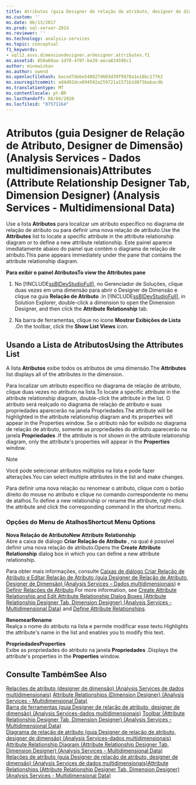 ```yaml
---
title: Atributos (guia Designer de relação de atributo, designer de dimensão) (Analysis Services-dados multidimensionais) | Microsoft Docs
ms.custom: ''
ms.date: 06/13/2017
ms.prod: sql-server-2014
ms.reviewer: ''
ms.technology: analysis-services
ms.topic: conceptual
f1_keywords:
- sql12.asvs.dimensiondesigner.ardesigner.attributes.f1
ms.assetid: 850a68aa-1d70-4f0f-ba39-aeca834596c1
author: minewiskan
ms.author: owend
ms.openlocfilehash: baced7debe540827d603d39f9978a1e18bc17762
ms.sourcegitcommit: ad4d92dce894592a259721a1571b1d8736abacdb
ms.translationtype: MT
ms.contentlocale: pt-BR
ms.lasthandoff: 08/04/2020
ms.locfileid: "87571164"
---
```

# <a name="attributes-attribute-relationship-designer-tab-dimension-designer-analysis-services---multidimensional-data"></a><span data-ttu-id="444fa-102">Atributos (guia Designer de Relação de Atributo, Designer de Dimensão) (Analysis Services - Dados multidimensionais)</span><span class="sxs-lookup"><span data-stu-id="444fa-102">Attributes (Attribute Relationship Designer Tab, Dimension Designer) (Analysis Services - Multidimensional Data)</span></span>
  <span data-ttu-id="444fa-103">Use a lista **Atributos** para localizar um atributo específico no diagrama de relação de atributo ou para definir uma nova relação de atributo.</span><span class="sxs-lookup"><span data-stu-id="444fa-103">Use the **Attributes** list to locate a specific attribute in the attribute relationship diagram or to define a new attribute relationship.</span></span> <span data-ttu-id="444fa-104">Este painel aparece imediatamente abaixo do painel que contém o diagrama de relação de atributo.</span><span class="sxs-lookup"><span data-stu-id="444fa-104">This pane appears immediately under the pane that contains the attribute relationship diagram.</span></span>  
  
 <span data-ttu-id="444fa-105">**Para exibir o painel Atributos**</span><span class="sxs-lookup"><span data-stu-id="444fa-105">**To view the Attributes pane**</span></span>  
  
1.  <span data-ttu-id="444fa-106">No [!INCLUDE[ssBIDevStudioFull](../includes/ssbidevstudiofull-md.md)], no Gerenciador de Soluções, clique duas vezes em uma dimensão para abrir o Designer de Dimensão e clique na guia **Relação de Atributo** .</span><span class="sxs-lookup"><span data-stu-id="444fa-106">In [!INCLUDE[ssBIDevStudioFull](../includes/ssbidevstudiofull-md.md)], in Solution Explorer, double-click a dimension to open the Dimension Designer, and then click the **Attribute Relationship** tab.</span></span>  
  
2.  <span data-ttu-id="444fa-107">Na barra de ferramentas, clique no ícone **Mostrar Exibições de Lista** .</span><span class="sxs-lookup"><span data-stu-id="444fa-107">On the toolbar, click the **Show List Views** icon.</span></span>  
  
## <a name="using-the-attributes-list"></a><span data-ttu-id="444fa-108">Usando a Lista de Atributos</span><span class="sxs-lookup"><span data-stu-id="444fa-108">Using the Attributes List</span></span>  
 <span data-ttu-id="444fa-109">A lista **Atributos** exibe todos os atributos de uma dimensão.</span><span class="sxs-lookup"><span data-stu-id="444fa-109">The **Attributes** list displays all of the attributes in the dimension.</span></span>  
  
 <span data-ttu-id="444fa-110">Para localizar um atributo específico no diagrama de relação de atributo, clique duas vezes no atributo na lista.</span><span class="sxs-lookup"><span data-stu-id="444fa-110">To locate a specific attribute in the attribute relationship diagram, double-click the attribute in the list.</span></span> <span data-ttu-id="444fa-111">O atributo será realçado no diagrama de relação de atributo e suas propriedades aparecerão na janela Propriedades.</span><span class="sxs-lookup"><span data-stu-id="444fa-111">The attribute will be highlighted in the attribute relationship diagram and its properties will appear in the Properties window.</span></span> <span data-ttu-id="444fa-112">Se o atributo não for exibido no diagrama de relação de atributo, somente as propriedades do atributo aparecerão na janela **Propriedades** .</span><span class="sxs-lookup"><span data-stu-id="444fa-112">If the attribute is not shown in the attribute relationship diagram, only the attribute's properties will appear in the **Properties** window.</span></span>  
  
> [!NOTE]  
>  <span data-ttu-id="444fa-113">Você pode selecionar atributos múltiplos na lista e pode fazer alterações.</span><span class="sxs-lookup"><span data-stu-id="444fa-113">You can select multiple attributes in the list and make changes.</span></span>  
  
 <span data-ttu-id="444fa-114">Para definir uma nova relação ou renomear o atributo, clique com o botão direito do mouse no atributo e clique no comando correspondente no menu de atalhos.</span><span class="sxs-lookup"><span data-stu-id="444fa-114">To define a new relationship or rename the attribute, right-click the attribute and click the corresponding command in the shortcut menu.</span></span>  
  
### <a name="shortcut-menu-options"></a><span data-ttu-id="444fa-115">Opções do Menu de Atalhos</span><span class="sxs-lookup"><span data-stu-id="444fa-115">Shortcut Menu Options</span></span>  
 <span data-ttu-id="444fa-116">**Nova Relação de Atributo**</span><span class="sxs-lookup"><span data-stu-id="444fa-116">**New Attribute Relationship**</span></span>  
 <span data-ttu-id="444fa-117">Abre a caixa de diálogo **Criar Relação de Atributo** , na qual é possível definir uma nova relação de atributo.</span><span class="sxs-lookup"><span data-stu-id="444fa-117">Opens the **Create Attribute Relationship** dialog box in which you can define a new attribute relationship.</span></span>  
  
 <span data-ttu-id="444fa-118">Para obter mais informações, consulte [Caixas de diálogo Criar Relação de Atributo e Editar Relação de Atributo &#40;guia Designer de Relação de Atributo, Designer de Dimensão&#41; &#40;Analysis Services – Dados multidimensionais&#41;](create-edit-attribute-relationships-dialog-boxes-analysis-services-multidimensional-data.md) e [Definir Relações de Atributo](multidimensional-models/attribute-relationships-define.md).</span><span class="sxs-lookup"><span data-stu-id="444fa-118">For more information, see [Create Attribute Relationship and Edit Attribute Relationship Dialog Boxes &#40;Attribute Relationship Designer Tab, Dimension Designer&#41; &#40;Analysis Services - Multidimensional Data&#41;](create-edit-attribute-relationships-dialog-boxes-analysis-services-multidimensional-data.md) and [Define Attribute Relationships](multidimensional-models/attribute-relationships-define.md).</span></span>  
  
 <span data-ttu-id="444fa-119">**Renomear**</span><span class="sxs-lookup"><span data-stu-id="444fa-119">**Rename**</span></span>  
 <span data-ttu-id="444fa-120">Realça o nome do atributo na lista e permite modificar esse texto.</span><span class="sxs-lookup"><span data-stu-id="444fa-120">Highlights the attribute's name in the list and enables you to modify this text.</span></span>  
  
 <span data-ttu-id="444fa-121">**Propriedades**</span><span class="sxs-lookup"><span data-stu-id="444fa-121">**Properties**</span></span>  
 <span data-ttu-id="444fa-122">Exibe as propriedades do atributo na janela **Propriedades** .</span><span class="sxs-lookup"><span data-stu-id="444fa-122">Displays the attribute's properties in the **Properties** window.</span></span>  
  
## <a name="see-also"></a><span data-ttu-id="444fa-123">Consulte Também</span><span class="sxs-lookup"><span data-stu-id="444fa-123">See Also</span></span>  
 <span data-ttu-id="444fa-124">[Relações de atributo &#40;designer de dimensão&#41; &#40;Analysis Services de dados multidimensionais&#41;](attribute-relationships-dimension-designer-analysis-services-multidimensional-data.md) </span><span class="sxs-lookup"><span data-stu-id="444fa-124">[Attribute Relationships &#40;Dimension Designer&#41; &#40;Analysis Services - Multidimensional Data&#41;](attribute-relationships-dimension-designer-analysis-services-multidimensional-data.md) </span></span>  
 <span data-ttu-id="444fa-125">[Barra de ferramentas &#40;guia Designer de relação de atributo, designer de dimensão&#41; &#40;Analysis Services-dados multidimensionais&#41;](toolbar-attribute-relationship-dimension-designer-analysis-services-multidimensional-data.md) </span><span class="sxs-lookup"><span data-stu-id="444fa-125">[Toolbar &#40;Attribute Relationship Designer Tab, Dimension Designer&#41; &#40;Analysis Services - Multidimensional Data&#41;](toolbar-attribute-relationship-dimension-designer-analysis-services-multidimensional-data.md) </span></span>  
 <span data-ttu-id="444fa-126">[Diagrama de relação de atributo &#40;guia Designer de relação de atributo, designer de dimensão&#41; &#40;Analysis Services-dados multidimensionais&#41;](attribute-relationship-diagram-analysis-services-multidimensional-data.md) </span><span class="sxs-lookup"><span data-stu-id="444fa-126">[Attribute Relationship Diagram &#40;Attribute Relationship Designer Tab, Dimension Designer&#41; &#40;Analysis Services - Multidimensional Data&#41;](attribute-relationship-diagram-analysis-services-multidimensional-data.md) </span></span>  
 [<span data-ttu-id="444fa-127">Relações de atributo &#40;guia Designer de relação de atributo, designer de dimensão&#41; &#40;Analysis Services de dados multidimensionais&#41;</span><span class="sxs-lookup"><span data-stu-id="444fa-127">Attribute Relationships &#40;Attribute Relationship Designer Tab, Dimension Designer&#41; &#40;Analysis Services - Multidimensional Data&#41;</span></span>](attribute-relationships-designer-tab-dimension-designer-analysis-services-multidimensional-data.md)  
  
  
